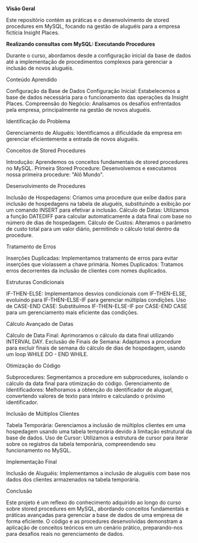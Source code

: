 **Visão Geral**

Este repositório contém as práticas e o desenvolvimento de stored procedures em MySQL, focando na gestão de aluguéis para a empresa fictícia Insight Places.

**Realizando consultas com MySQL: Executando Procedures**
 
Durante o curso, abordamos desde a configuração inicial da base de dados até a implementação de procedimentos complexos para gerenciar a inclusão de novos aluguéis.

Conteúdo Aprendido

Configuração da Base de Dados
Configuração Inicial: Estabelecemos a base de dados necessária para o funcionamento das operações da Insight Places.
Compreensão do Negócio: Analisamos os desafios enfrentados pela empresa, principalmente na gestão de novos aluguéis.

Identificação do Problema

Gerenciamento de Aluguéis: Identificamos a dificuldade da empresa em gerenciar eficientemente a entrada de novos aluguéis.

Conceitos de Stored Procedures

Introdução: Aprendemos os conceitos fundamentais de stored procedures no MySQL.
Primeira Stored Procedure: Desenvolvemos e executamos nossa primeira procedure: "Alô Mundo".

Desenvolvimento de Procedures

Inclusão de Hospedagens: Criamos uma procedure que exibe dados para inclusão de hospedagens na tabela de aluguéis, substituindo a exibição por um comando INSERT para efetivar a inclusão.
Cálculo de Datas: Utilizamos a função DATEDIFF para calcular automaticamente a data final com base no número de dias de hospedagem.
Cálculo de Custos: Alteramos o parâmetro de custo total para um valor diário, permitindo o cálculo total dentro da procedure.

Tratamento de Erros

Inserções Duplicadas: Implementamos tratamento de erros para evitar inserções que violassem a chave primária.
Nomes Duplicados: Tratamos erros decorrentes da inclusão de clientes com nomes duplicados.

Estruturas Condicionais

IF-THEN-ELSE: Implementamos desvios condicionais com IF-THEN-ELSE, evoluindo para IF-THEN-ELSE-IF para gerenciar múltiplas condições.
Uso de CASE-END CASE: Substituímos IF-THEN-ELSE-IF por CASE-END CASE para um gerenciamento mais eficiente das condições.

Cálculo Avançado de Datas

Cálculo de Data Final: Aprimoramos o cálculo da data final utilizando INTERVAL DAY.
Exclusão de Finais de Semana: Adaptamos a procedure para excluir finais de semana do cálculo de dias de hospedagem, usando um loop WHILE DO - END WHILE.

Otimização do Código

Subprocedures: Segmentamos a procedure em subprocedures, isolando o cálculo da data final para otimização do código.
Gerenciamento de Identificadores: Melhoramos a obtenção do identificador de aluguel, convertendo valores de texto para inteiro e calculando o próximo identificador.

Inclusão de Múltiplos Clientes

Tabela Temporária: Gerenciamos a inclusão de múltiplos clientes em uma hospedagem usando uma tabela temporária devido à limitação estrutural da base de dados.
Uso de Cursor: Utilizamos a estrutura de cursor para iterar sobre os registros da tabela temporária, compreendendo seu funcionamento no MySQL.

Implementação Final

Inclusão de Aluguéis: Implementamos a inclusão de aluguéis com base nos dados dos clientes armazenados na tabela temporária.

Conclusão

Este projeto é um reflexo do conhecimento adquirido ao longo do curso sobre stored procedures em MySQL, abordando conceitos fundamentais e práticas avançadas para gerenciar a base de dados 
de uma empresa de forma eficiente. O código e as procedures desenvolvidas demonstram a aplicação de conceitos teóricos em um cenário prático, preparando-nos para desafios reais no gerenciamento de dados.



